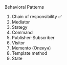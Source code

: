 Behavioral Patterns

1. Chain of responsibility ✅
2. Mediator
3. Stategy
4. Command
5. Publisher-Subscriber
6. Visitor
7. Memento (Опекун)
8. Template method
9. State 
